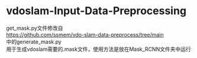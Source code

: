 # vdoslam-Input-Data-Preprocessing
get_mask.py文件修改自  
https://github.com/ssmem/vdo-slam-data-preprocess/tree/main  
中的generate_mask.py  
用于生成vdoslam需要的.mask文件，使用方法是放在Mask_RCNN文件夹中运行
